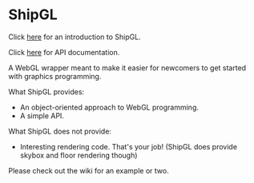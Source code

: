 ShipGL
======

Click [here][ex1] for an introduction to ShipGL.

Click [here][doc] for API documentation.

A WebGL wrapper meant to make it easier for newcomers to get started with graphics programming.

What ShipGL provides:
  * An object-oriented approach to WebGL programming.
  * A simple API.

What ShipGL does not provide:
  * Interesting rendering code.  That's your job!  (ShipGL does provide skybox and floor rendering though)

Please check out the wiki for an example or two.

[doc]: http://jship.github.com/ShipGL/doc/index.html "ShipGL Documentation"
[ex1]: http://github.com/jship/ShipGL/wiki/First-Example:-Rendering-Models "ShipGL: First Example"